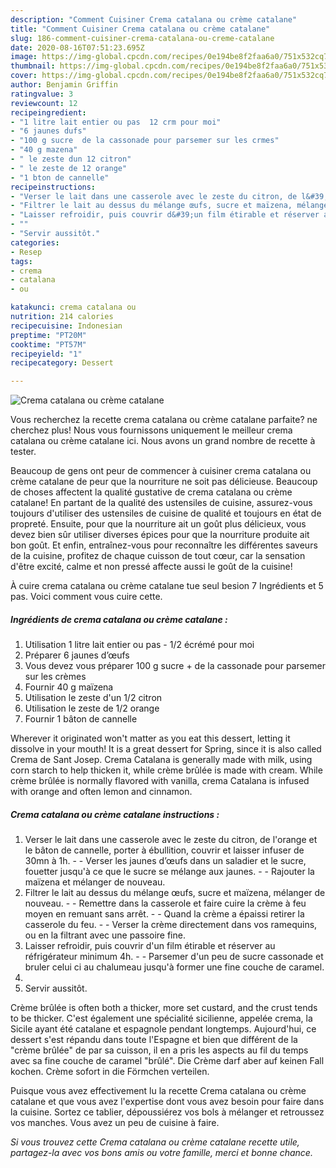 ```yaml
---
description: "Comment Cuisiner Crema catalana ou crème catalane"
title: "Comment Cuisiner Crema catalana ou crème catalane"
slug: 186-comment-cuisiner-crema-catalana-ou-creme-catalane
date: 2020-08-16T07:51:23.695Z
image: https://img-global.cpcdn.com/recipes/0e194be8f2faa6a0/751x532cq70/crema-catalana-ou-creme-catalane-photo-principale-de-la-recette.jpg
thumbnail: https://img-global.cpcdn.com/recipes/0e194be8f2faa6a0/751x532cq70/crema-catalana-ou-creme-catalane-photo-principale-de-la-recette.jpg
cover: https://img-global.cpcdn.com/recipes/0e194be8f2faa6a0/751x532cq70/crema-catalana-ou-creme-catalane-photo-principale-de-la-recette.jpg
author: Benjamin Griffin
ratingvalue: 3
reviewcount: 12
recipeingredient:
- "1 litre lait entier ou pas  12 crm pour moi"
- "6 jaunes dufs"
- "100 g sucre  de la cassonade pour parsemer sur les crmes"
- "40 g mazena"
- " le zeste dun 12 citron"
- " le zeste de 12 orange"
- "1 bton de cannelle"
recipeinstructions:
- "Verser le lait dans une casserole avec le zeste du citron, de l&#39;orange et le bâton de cannelle, porter à ébullition, couvrir et laisser infuser de 30mn à 1h.  Verser les jaunes d’œufs dans un saladier et le sucre, fouetter jusqu&#39;à ce que le sucre se mélange aux jaunes.  Rajouter la maïzena et mélanger de nouveau."
- "Filtrer le lait au dessus du mélange œufs, sucre et maïzena, mélanger de nouveau.  Remettre dans la casserole et faire cuire la crème à feu moyen en remuant sans arrêt.  Quand la crème a épaissi retirer la casserole du feu.  Verser la crème directement dans vos ramequins, ou en la filtrant avec une passoire fine."
- "Laisser refroidir, puis couvrir d&#39;un film étirable et réserver au réfrigérateur minimum 4h.  Parsemer d&#39;un peu de sucre cassonade et bruler celui ci au chalumeau jusqu&#39;à former une fine couche de caramel."
- ""
- "Servir aussitôt."
categories:
- Resep
tags:
- crema
- catalana
- ou

katakunci: crema catalana ou 
nutrition: 214 calories
recipecuisine: Indonesian
preptime: "PT20M"
cooktime: "PT57M"
recipeyield: "1"
recipecategory: Dessert

---
```



![Crema catalana ou crème catalane](https://img-global.cpcdn.com/recipes/0e194be8f2faa6a0/751x532cq70/crema-catalana-ou-creme-catalane-photo-principale-de-la-recette.jpg)

Vous recherchez la recette crema catalana ou crème catalane parfaite? ne cherchez plus! Nous vous fournissons uniquement le meilleur crema catalana ou crème catalane ici. Nous avons un grand nombre de recette à tester.

Beaucoup de gens ont peur de commencer à cuisiner crema catalana ou crème catalane de peur que la nourriture ne soit pas délicieuse. Beaucoup de choses affectent la qualité gustative de crema catalana ou crème catalane! En partant de la qualité des ustensiles de cuisine, assurez-vous toujours d'utiliser des ustensiles de cuisine de qualité et toujours en état de propreté. Ensuite, pour que la nourriture ait un goût plus délicieux, vous devez bien sûr utiliser diverses épices pour que la nourriture produite ait bon goût. Et enfin, entraînez-vous pour reconnaître les différentes saveurs de la cuisine, profitez de chaque cuisson de tout cœur, car la sensation d'être excité, calme et non pressé affecte aussi le goût de la cuisine!

<!--inarticleads1-->

À cuire crema catalana ou crème catalane tue seul besion 7 Ingrédients et 5 pas. Voici comment vous cuire cette.

##### Ingrédients de crema catalana ou crème catalane :

1. Utilisation 1 litre lait entier ou pas - 1/2 écrémé pour moi
1. Préparer 6 jaunes d’œufs
1. Vous devez vous préparer 100 g sucre + de la cassonade pour parsemer sur les crèmes
1. Fournir 40 g maïzena
1. Utilisation  le zeste d&#39;un 1/2 citron
1. Utilisation  le zeste de 1/2 orange
1. Fournir 1 bâton de cannelle


Wherever it originated won&#39;t matter as you eat this dessert, letting it dissolve in your mouth! It is a great dessert for Spring, since it is also called Crema de Sant Josep. Crema Catalana is generally made with milk, using corn starch to help thicken it, while crème brûlée is made with cream. While crème brûlée is normally flavored with vanilla, crema Catalana is infused with orange and often lemon and cinnamon. 

<!--inarticleads2-->

##### Crema catalana ou crème catalane instructions :

1. Verser le lait dans une casserole avec le zeste du citron, de l&#39;orange et le bâton de cannelle, porter à ébullition, couvrir et laisser infuser de 30mn à 1h. -  - Verser les jaunes d’œufs dans un saladier et le sucre, fouetter jusqu&#39;à ce que le sucre se mélange aux jaunes. -  - Rajouter la maïzena et mélanger de nouveau.
1. Filtrer le lait au dessus du mélange œufs, sucre et maïzena, mélanger de nouveau. -  - Remettre dans la casserole et faire cuire la crème à feu moyen en remuant sans arrêt. -  - Quand la crème a épaissi retirer la casserole du feu. -  - Verser la crème directement dans vos ramequins, ou en la filtrant avec une passoire fine.
1. Laisser refroidir, puis couvrir d&#39;un film étirable et réserver au réfrigérateur minimum 4h. -  - Parsemer d&#39;un peu de sucre cassonade et bruler celui ci au chalumeau jusqu&#39;à former une fine couche de caramel.
1. 
1. Servir aussitôt.


Crème brûlée is often both a thicker, more set custard, and the crust tends to be thicker. C&#39;est également une spécialité sicilienne, appelée crema, la Sicile ayant été catalane et espagnole pendant longtemps. Aujourd&#39;hui, ce dessert s&#39;est répandu dans toute l&#39;Espagne et bien que différent de la &#34;crème brûlée&#34; de par sa cuisson, il en a pris les aspects au fil du temps avec sa fine couche de caramel &#34;brûlé&#34;. Die Crème darf aber auf keinen Fall kochen. Crème sofort in die Förmchen verteilen. 

<!--inarticleads1-->

<p>
Puisque vous avez effectivement lu la recette Crema catalana ou crème catalane et que vous avez l'expertise dont vous avez besoin pour faire dans la cuisine. Sortez ce tablier, dépoussiérez vos bols à mélanger et retroussez vos manches. Vous avez un peu de cuisine à faire.
</p>

<p>
<i>Si vous trouvez cette Crema catalana ou crème catalane recette utile, partagez-la avec vos bons amis ou votre famille, merci et bonne chance.</i>
</p>
